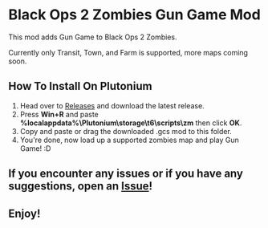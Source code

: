 # Black Ops 2 Zombies Gun Game Mod
This mod adds Gun Game to Black Ops 2 Zombies.

Currently only Transit, Town, and Farm is supported, more maps coming soon.

## How To Install On Plutonium
1. Head over to [Releases](https://github.com/ElectroGamesYT/BO2-Zombies-Gun-Game-Mod/releases) and download the latest release.
2. Press **Win+R** and paste **%localappdata%\Plutonium\storage\t6\scripts\zm** then click **OK**.
3. Copy and paste or drag the downloaded .gcs mod to this folder.
3. You're done, now load up a supported zombies map and play Gun Game! :D

## If you encounter any issues or if you have any suggestions, open an [Issue](https://github.com/ElectroGamesYT/BO2-Zombies-Gun-Game-Mod/issues/new)!

## Enjoy!
